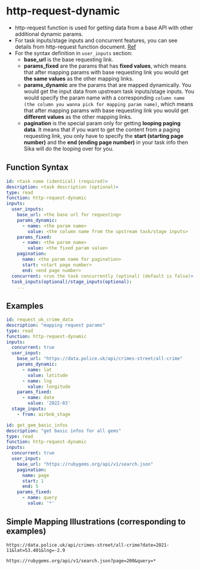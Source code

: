 # http-request-dynamic
- http-request function is used for getting data from a base API with other additional dynamic params.
- For task inputs/stage inputs and concurrent features, you can see details from http-request function document. [Ref](http-request.md)
- For the syntax definition in `user_inputs` section:
  - **base_url** is the base requesting link.
  - **params_fixed** are the params that has **fixed values**, which means that after mapping params with base requesting link you would get **the same values** as the other mapping links.
  - **params_dynamic** are the params that are mapped dynamically. You would get the input data from upstream task inputs/stage inputs. You would specify the param name with a corresponding `column name (the column you wanna pick for mapping param name)`, which means that after mapping params with base requesting link you would get **different values** as the other mapping links.
  - **pagination** is the special param only for getting **looping paging data**. It means that if you want to get the content from a paging requesting link, you only have to specify the **start (starting page number)** and the **end (ending page number)** in your task info then Sika will do the looping over for you. 



## Function Syntax
```yml
id: <task name (identical) (required)>
description: <task description (optional)>
type: read 
function: http-request-dynamic 
inputs:
  user_inputs:
    base_url: <the base url for requesting>
    params_dynamic:
      - name: <the param name>
        value: <the column name from the upstream task/stage inputs>
    params_fixed:
      - name: <the param name> 
        value: <the fixed param value> 
    pagination:
      name: <the param name for pagination> 
      start: <start page number>
      end: <end page number>
  concurrent: <run the task concurrently (optinal) (default is false)> 
  task_inputs(optional)/stage_inputs(optional):
    ...
```

## Examples
```yml 
id: request_uk_crime_data
description: "mapping request params"
type: read
function: http-request-dynamic
inputs:
  concurrent: true
  user_input:
    base_url: "https://data.police.uk/api/crimes-street/all-crime"
    params_dynamic:
      - name: lat
        value: latitude
      - name: lng
        value: longitude
    params_fixed:
      - name: date
        value: '2022-03'
  stage_inputs:
    - from: airbnb_stage 
```

```yml
id: get_gem_basic_infos  
description: "get basic infos for all gems"
type: read
function: http-request-dynamic
inputs:
  concurrent: true
  user_input:
    base_url: "https://rubygems.org/api/v1/search.json"
    pagination:
      name: page
      start: 1
      end: 5 
    params_fixed:
      - name: query
        value: '*'
```

## Simple Mapping Illustrations (corresponding to examples)
```
https://data.police.uk/api/crimes-street/all-crime?date=2021-11&lat=53.401&lng=-2.9
``` 
```
https://rubygems.org/api/v1/search.json?page=200&query=*
``` 
